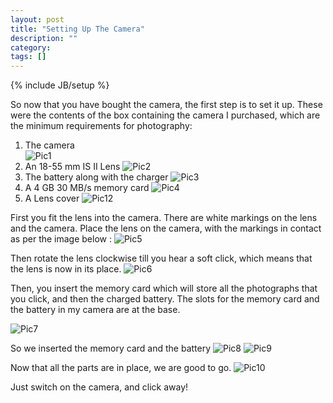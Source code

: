 ```yaml
---
layout: post
title: "Setting Up The Camera"
description: ""
category: 
tags: []
---
```

{% include JB/setup %}

So now that you have bought the camera, the first step is to set it up.
These were the contents of the box containing the camera I purchased, which are the minimum requirements for photography:
 
   1. The camera  
   ![Pic1](http://farm4.staticflickr.com/3725/9173158169_e21bcf2b24.jpg)
   2. An 18-55 mm IS II Lens 
   ![Pic2](http://farm8.staticflickr.com/7371/9175380504_d493029a4f.jpg)
   3. The battery along with the charger 
   ![Pic3](http://farm8.staticflickr.com/7459/9175379508_008f1ef403.jpg)
   4. A 4 GB 30 MB/s memory card 
   ![Pic4](http://farm6.staticflickr.com/5483/9175378820_1359846baa.jpg)
   5. A Lens cover 
   ![Pic12](http://farm6.staticflickr.com/5504/9173141655_03bcc21ee3.jpg)


First you fit the lens into the camera. There are white markings on the lens and the camera. Place the lens on the camera, with the markings in contact as per the image below  :
![Pic5](http://farm6.staticflickr.com/5500/9173156161_eb45f534e5.jpg)

Then rotate the lens clockwise till you hear a soft click, which means that the lens is now in its place.
![Pic6](http://farm6.staticflickr.com/5492/9175376152_7a3d241208.jpg)

Then, you insert the memory card which will store all the photographs that you click, and then the charged battery.
The slots for the memory card and the battery in my camera are at the base.

![Pic7](http://farm6.staticflickr.com/5469/9173151545_0e450ab33f.jpg)

So we inserted the memory card and the battery
![Pic8](http://farm6.staticflickr.com/5542/9175371996_47be4c569d.jpg)
![Pic9](http://farm6.staticflickr.com/5336/9173147869_007249f993.jpg)

Now that all the parts are in place, we are good to go.
![Pic10](http://farm8.staticflickr.com/7403/9173145795_cb8fba033c.jpg)

Just switch on the camera, and click away&#33;
